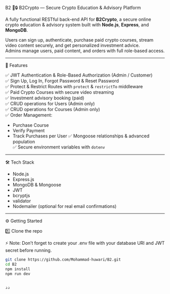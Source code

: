  B2
💸🔒 B2Crypto — Secure Crypto Education & Advisory Platform

A fully functional RESTful back-end API for **B2Crypto**, a secure online crypto education & advisory system built with **Node.js**, **Express**, and **MongoDB**.

Users can sign up, authenticate, purchase paid crypto courses, stream video content securely, and get personalized investment advice.  
Admins manage users, paid content, and orders with full role-based access.

---

 🚀 Features

✅ JWT Authentication & Role-Based Authorization (Admin / Customer)  
✅ Sign Up, Log In, Forgot Password & Reset Password  
✅ Protect & Restrict Routes with `protect` & `restrictTo` middleware  
✅ Paid Crypto Courses with secure video streaming  
✅ Investment advisory booking (paid)  
✅ CRUD operations for Users (Admin only)  
✅ CRUD operations for Courses (Admin only)  
✅ Order Management:
   - Purchase Course
   - Verify Payment
   - Track Purchases per User
✅ Mongoose relationships & advanced population  
✅ Secure environment variables with `dotenv`

---

🛠️ Tech Stack

- Node.js
- Express.js
- MongoDB & Mongoose
- JWT
- bcryptjs
- validator
- Nodemailer (optional for real email confirmations)

---

 ⚙️ Getting Started

 1️⃣ Clone the repo


⚡ Note: Don’t forget to create your .env file with your database URI and JWT secret before running.
```bash
git clone https://github.com/Mohammad-huwari/B2.git
cd B2
npm install
npm run dev


ذذ

